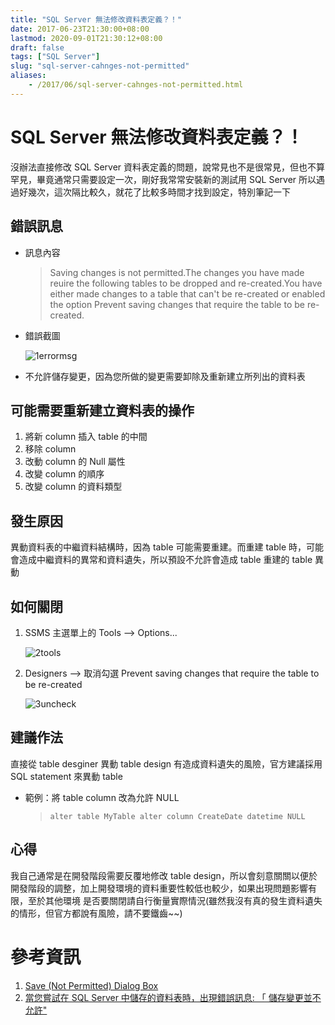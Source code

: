 ```yaml
---
title: "SQL Server 無法修改資料表定義？！"
date: 2017-06-23T21:30:00+08:00
lastmod: 2020-09-01T21:30:12+08:00
draft: false
tags: ["SQL Server"]
slug: "sql-server-cahnges-not-permitted"
aliases:
    - /2017/06/sql-server-cahnges-not-permitted.html
---
```

# SQL Server 無法修改資料表定義？！
沒辦法直接修改 SQL Server 資料表定義的問題，說常見也不是很常見，但也不算罕見，畢竟通常只需要設定一次，剛好我常常安裝新的測試用 SQL Server 所以遇過好幾次，這次隔比較久，就花了比較多時間才找到設定，特別筆記一下

## 錯誤訊息
- 訊息內容
    
    >Saving changes is not permitted.The changes you have made reuire the following tables to be dropped and re-created.You have either made changes to a table that can't be re-created or enabled the option Prevent saving changes that require the table to be re-created.
    
- 錯誤截圖
    
    ![1errormsg](https://user-images.githubusercontent.com/3851540/27478402-188e72ea-5842-11e7-81f4-00621a85739f.png)

* 不允許儲存變更，因為您所做的變更需要卸除及重新建立所列出的資料表

## 可能需要重新建立資料表的操作

1.  將新 column 插入 table 的中間
2.  移除 column
3.  改動 column 的 Null 屬性
4.  改變 column 的順序
5.  改變 column 的資料類型


## 發生原因

異動資料表的中繼資料結構時，因為 table 可能需要重建。而重建 table 時，可能會造成中繼資料的異常和資料遺失，所以預設不允許會造成 table 重建的 table 異動

## 如何關閉

1.  SSMS 主選單上的 Tools --> Options...

    ![2tools](https://user-images.githubusercontent.com/3851540/27478403-188f8ad6-5842-11e7-8481-4a3f35cc81a6.png)

2.  Designers --> 取消勾選 Prevent saving changes that require the table to be re-created

    ![3uncheck](https://user-images.githubusercontent.com/3851540/27478404-189175e4-5842-11e7-8ce6-c9c83f9edcfa.png)

## 建議作法

直接從 table desginer 異動 table design 有造成資料遺失的風險，官方建議採用 SQL statement 來異動 table

*   範例：將 table column 改為允許 NULL

    > `alter table MyTable alter column CreateDate datetime NULL`

## 心得

我自己通常是在開發階段需要反覆地修改 table design，所以會刻意關關以便於開發階段的調整，加上開發環境的資料重要性較低也較少，如果出現問題影響有限，至於其他環境 是否要關閉請自行衡量實際情況(雖然我沒有真的發生資料遺失的情形，但官方都說有風險，請不要鐵齒~~)

# 參考資訊

1.  [Save (Not Permitted) Dialog Box](https://docs.microsoft.com/en-us/sql/ssms/visual-db-tools/save-not-permitted-dialog-box?WT.mc_id=DOP-MVP-5002594)
2.  [當您嘗試在 SQL Server 中儲存的資料表時，出現錯誤訊息: 「 儲存變更並不允許"](https://support.microsoft.com/zh-hk/help/956176/error-message-when-you-try-to-save-a-table-in-sql-server-saving-changes-is-not-permitted)
